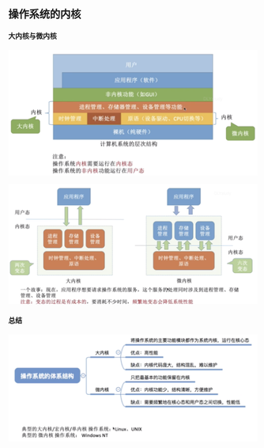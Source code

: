 ## 操作系统的内核



#### 大内核与微内核

![image-20190408174503041](assets/image-20190408174503041.png)





![image-20190408174646854](assets/image-20190408174646854.png)



#### 总结

![image-20190408174752795](assets/image-20190408174752795.png)